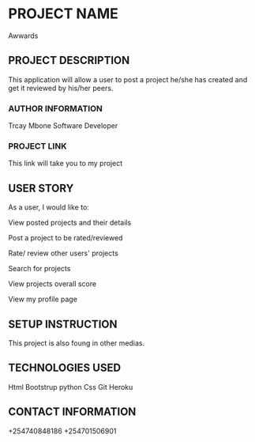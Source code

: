 
# PROJECT NAME
Awwards
## PROJECT  DESCRIPTION
This application will allow a user to post a project he/she has created and get it reviewed by his/her peers.
### AUTHOR INFORMATION
Trcay Mbone
Software Developer
### PROJECT LINK
This link will take you to my project
## USER STORY
As a user, I would like to:

View posted projects and their details

Post a project to be rated/reviewed

Rate/ review other users' projects

Search for projects

View projects overall score

View my profile page

## SETUP INSTRUCTION
This project is also foung in other medias.
## TECHNOLOGIES USED
Html
Bootstrup
python
Css
Git
Heroku
## CONTACT INFORMATION
+254740848186
+254701506901

